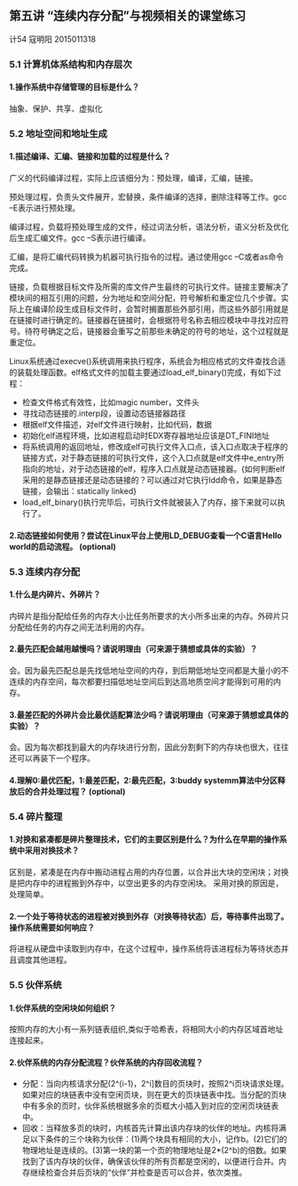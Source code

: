 
## 第五讲 “连续内存分配”与视频相关的课堂练习

计54 寇明阳 2015011318

### 5.1 计算机体系结构和内存层次
#### 1.操作系统中存储管理的目标是什么？
抽象、保护、共享、虚拟化

### 5.2 地址空间和地址生成
#### 1.描述编译、汇编、链接和加载的过程是什么？

广义的代码编译过程，实际上应该细分为：预处理，编译，汇编，链接。

预处理过程，负责头文件展开，宏替换，条件编译的选择，删除注释等工作。gcc –E表示进行预处理。

编译过程，负载将预处理生成的文件，经过词法分析，语法分析，语义分析及优化后生成汇编文件。gcc –S表示进行编译。

汇编，是将汇编代码转换为机器可执行指令的过程。通过使用gcc –C或者as命令完成。

链接，负载根据目标文件及所需的库文件产生最终的可执行文件。链接主要解决了模块间的相互引用的问题，分为地址和空间分配，符号解析和重定位几个步骤。实际上在编译阶段生成目标文件时，会暂时搁置那些外部引用，而这些外部引用就是在链接时进行确定的。链接器在链接时，会根据符号名称去相应模块中寻找对应符号。待符号确定之后，链接器会重写之前那些未确定的符号的地址，这个过程就是重定位。

Linux系统通过execve()系统调用来执行程序，系统会为相应格式的文件查找合适的装载处理函数。elf格式文件的加载主要通过load_elf_binary()完成，有如下过程：
* 检查文件格式有效性，比如magic number，文件头
* 寻找动态链接的.interp段，设置动态链接器路径
* 根据elf文件描述，对elf文件进行映射，比如代码，数据
* 初始化elf进程环境，比如进程启动时EDX寄存器地址应该是DT_FINI地址
* 将系统调用的返回地址，修改成elf可执行文件入口点，该入口点取决于程序的链接方式，对于静态链接的可执行文件，这个入口点就是elf文件中e_entry所指向的地址，对于动态链接的elf，程序入口点就是动态链接器。{如何判断elf采用的是静态链接还是动态链接的？可以通过对它执行ldd命令，如果是静态链接，会输出：statically linked}
* load_elf_binary()执行完毕后，可执行文件就被装入了内存，接下来就可以执行了。

#### 2.动态链接如何使用？尝试在Linux平台上使用LD_DEBUG查看一个C语言Hello world的启动流程。 (optional)

### 5.3 连续内存分配
#### 1.什么是内碎片、外碎片？
内碎片是指分配给任务的内存大小比任务所要求的大小所多出来的内存。外碎片只分配给任务的内存之间无法利用的内存。
#### 2.最先匹配会越用越慢吗？请说明理由（可来源于猜想或具体的实验）？
会。因为最先匹配总是先找低地址空间的内存，到后期低地址空间都是大量小的不连续的内存空间，每次都要扫描低地址空间后到达高地质空间才能得到可用的内存。
#### 3.最差匹配的外碎片会比最优适配算法少吗？请说明理由（可来源于猜想或具体的实验）？
会。因为每次都找到最大的内存块进行分割，因此分割剩下的内存块也很大，往往还可以再装下一个程序。
#### 4.理解0:最优匹配，1:最差匹配，2:最先匹配，3:buddy systemm算法中分区释放后的合并处理过程？ (optional)

### 5.4 碎片整理
#### 1.对换和紧凑都是碎片整理技术，它们的主要区别是什么？为什么在早期的操作系统中采用对换技术？
区别是，紧凑是在内存中搬动进程占用的内存位置，以合并出大块的空闲块；对换是把内存中的进程搬到外存中，以空出更多的内存空闲块。
采用对换的原因是，处理简单。
#### 2.一个处于等待状态的进程被对换到外存（对换等待状态）后，等待事件出现了。操作系统需要如何响应？
将进程从硬盘中读取到内存中，在这个过程中，操作系统将该进程标为等待状态并且调度其他进程。

### 5.5 伙伴系统
#### 1.伙伴系统的空闲块如何组织？
按照内存的大小有一系列链表组织,类似于哈希表，将相同大小的内存区域首地址连接起来。
#### 2.伙伴系统的内存分配流程？伙伴系统的内存回收流程？
* 分配：当向内核请求分配(2^(i-1)，2^i]数目的页块时，按照2^i页块请求处理。如果对应的块链表中没有空闲页块，则在更大的页块链表中找。当分配的页块中有多余的页时，伙伴系统根据多余的页框大小插入到对应的空闲页块链表中。
* 回收：当释放多页的块时，内核首先计算出该内存块的伙伴的地址。内核将满足以下条件的三个块称为伙伴：(1)两个块具有相同的大小，记作b。(2)它们的物理地址是连续的。(3)第一块的第一个页的物理地址是2*(2^b)的倍数。如果找到了该内存块的伙伴，确保该伙伴的所有页都是空闲的，以便进行合并。内存继续检查合并后页块的“伙伴”并检查是否可以合并，依次类推。
